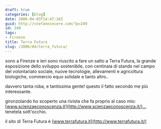 ```yaml
---
draft: true
categories: [blog]
date: 2006-04-03T14:47:16Z
guid: http://stefanocecere.com/?p=249
id: 249
tags:
- Firenze
title: Terra Futura
slug: /2006/04/terra_futura/
---
```


<img src='/wp-content/terra_futura.jpg' alt='' align='left' />sono a Firenze e ieri sono riuscito a fare un salto a Terra Futura, la grande esposizione dello sviluppo sostenibile, con centinaia di stands nel campo del volontariato sociale, nuove tecnologie, allevamenti e agricoltura biologiche, commercio equo solidale e tanto altro..

davvero tanta roba, e tantissima gente! questo il fatto secondo me più interessante.

<img src='/wp-content/terra_futura_2.jpg' alt='' align='left' />gironzolando ho scoperto una rivista che fa proprio al caso mio: [www.scienzaeconoscenza.it](http://www.scienzaeconoscenza.it/)… tenetela sott'occhio.

il sito di Terra Futura è [www.terrafutura.it](http://www.terrafutura.it/)